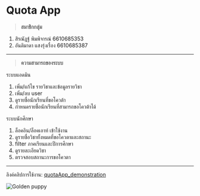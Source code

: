# Quota App
> **สมาชิกกลุ่ม**
1. สิรณัฏฐ์ พิมพิจารณ์  6610685353
2. อันติมาดา แสงรุ่งเรื่อง  6610685387
****
> **ความสามารถของระบบ**

ระบบแอดมิน
1. เพิ่ม/แก้ไข รายวิชาและข้อมูลรายวิชา
2. เพิ่ม/ลบ user
3. ดูรายชื่อนักเรียนที่ขอโควต้า
4. กำหนดรายชื่อนักเรียนที่สามารถขอโควต้าได้

ระบบนักศึกษา
1. ล็อคอิน/ล็อคเอาท์ เข้าใช้งาน
2. ดูรายชื่อวิชาทั้งหมดที่ขอโควตาและสถานะ
3. filter ภาคเรียนและปีการศึกษา
4. ดูรายละเอียดวิชา
5. ตรวจสอบสถานะการขอโควตา
****

ลิงค์คลิปการใช้งาน: [quotaApp_demonstration](https://google.com/)

![Golden puppy](https://lh3.googleusercontent.com/d/1Hgvnz_wJhN_kBDlaZTqLLtXifnc1GQ3w)
